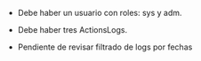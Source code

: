 - Debe haber un usuario con roles: sys y adm.
- Debe haber tres ActionsLogs.

- Pendiente de revisar filtrado de logs por fechas
